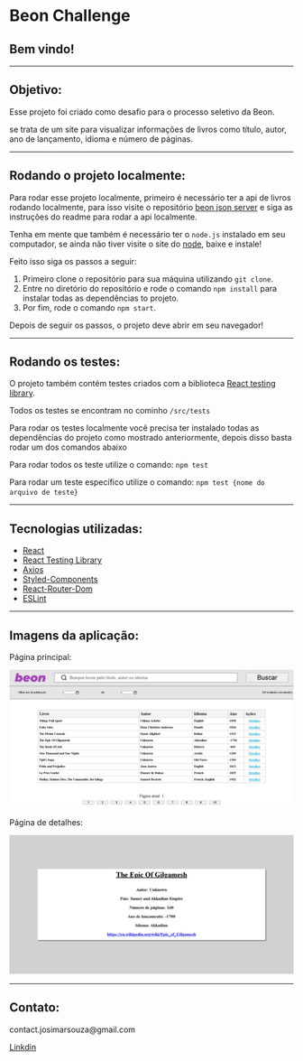 <h1>Beon Challenge</h1>

<h2>Bem vindo!</h2>

<hr />

<h2>Objetivo:</h2>
<p>Esse projeto foi criado como desafio para o processo seletivo da Beon.</p>
<p>se trata de um site para visualizar informações de livros como título, autor, ano de lançamento, idioma e número de páginas.<p/>

<hr />

<h2>Rodando o projeto localmente:</h2>
<p>Para rodar esse projeto localmente, primeiro é necessário ter a api de livros rodando localmente, para isso visite o repositório <a href="https://github.com/Josimar-Souza/beonjsonserver" target="_blank">beon json server</a> e siga as instruções do readme para rodar a api localmente.<p/>
<p>Tenha em mente que também é necessário ter o <code>node.js</code> instalado em seu computador, se ainda não tiver visite o site do <a href="https://nodejs.org/en/" target="_blank">node</a>, baixe e instale!</p>
<p>Feito isso siga os passos a seguir:</p>
<ol>
  <li>Primeiro clone o repositório para sua máquina utilizando <code>git clone</code>.</li>
  <li>Entre no diretório do repositório e rode o comando <code>npm install</code> para instalar todas as dependências to projeto.</li>
  <li>Por fim, rode o comando <code>npm start</code>.</li>
</ol>
<p>Depois de seguir os passos, o projeto deve abrir em seu navegador!</p>

<hr />

<h2>Rodando os testes:</h2>
<p>O projeto também contém testes criados com a biblioteca <a href="https://testing-library.com/docs/react-testing-library/intro/" target="_blank">React testing library</a>.</p>
<p>Todos os testes se encontram no cominho <code>/src/tests</code></p>
<p>Para rodar os testes localmente você precisa ter instalado todas as dependências do projeto como mostrado anteriormente, depois disso basta rodar um dos comandos abaixo</p>
<p>Para rodar todos os teste utilize o comando: <code>npm test</code></p>
<p>Para rodar um teste específico utilize o comando: <code>npm test {nome do arquivo de teste}</code></p>

<hr />

<h2>Tecnologias utilizadas:</h2>
<ul>
  <li><a href="https://pt-br.reactjs.org/" target="_blank">React</a></li>
  <li><a href="https://testing-library.com/docs/react-testing-library/intro/" target="_blank">React Testing Library</a></li>
  <li><a href="https://www.npmjs.com/package/axios" target="_blank">Axios</a></li>
  <li><a href="https://styled-components.com/" target="_blank">Styled-Components</a></li>
  <li><a href="https://www.npmjs.com/package/react-router-dom" target="_blank">React-Router-Dom<a/></li>
  <li><a href="https://eslint.org/" target="_blank">ESLint</a></li>
</ul>

<hr />

<h2>Imagens da aplicação:</h2>
<p>Página principal:</p>
<img src="readme_images/Main_page_image.jpeg" />
<p>Página de detalhes:</p>
<img src="readme_images/Details_page_image.jpeg" />

<hr />

<h2>Contato:</h2>
<p>contact.josimarsouza@gmail.com</p>
<a href="https://www.linkedin.com/in/josimar-souza-brito/" target="_blank">Linkdin</a>
